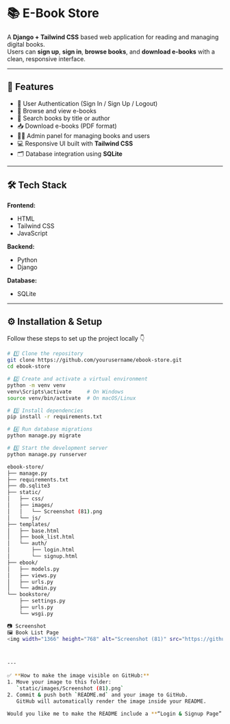 # 📚 E-Book Store

A **Django + Tailwind CSS** based web application for reading and managing digital books.  
Users can **sign up**, **sign in**, **browse books**, and **download e-books** with a clean, responsive interface.

---

## 🚀 Features

- 🔐 User Authentication (Sign In / Sign Up / Logout)  
- 📘 Browse and view e-books  
- 🔎 Search books by title or author  
- 📥 Download e-books (PDF format)  
- 🧑‍💼 Admin panel for managing books and users  
- 💻 Responsive UI built with **Tailwind CSS**  
- 🗂️ Database integration using **SQLite**

---

## 🛠️ Tech Stack

**Frontend:**  
- HTML  
- Tailwind CSS  
- JavaScript  

**Backend:**  
- Python  
- Django  

**Database:**  
- SQLite  

---

## ⚙️ Installation & Setup

Follow these steps to set up the project locally 👇

```bash
# 1️⃣ Clone the repository
git clone https://github.com/yourusername/ebook-store.git
cd ebook-store

# 2️⃣ Create and activate a virtual environment
python -m venv venv
venv\Scripts\activate     # On Windows
source venv/bin/activate  # On macOS/Linux

# 3️⃣ Install dependencies
pip install -r requirements.txt

# 4️⃣ Run database migrations
python manage.py migrate

# 5️⃣ Start the development server
python manage.py runserver

ebook-store/
├── manage.py
├── requirements.txt
├── db.sqlite3
├── static/
│   ├── css/
│   ├── images/
│   │   └── Screenshot (81).png
│   └── js/
├── templates/
│   ├── base.html
│   ├── book_list.html
│   └── auth/
│       ├── login.html
│       └── signup.html
├── ebook/
│   ├── models.py
│   ├── views.py
│   ├── urls.py
│   └── admin.py
└── bookstore/
    ├── settings.py
    ├── urls.py
    └── wsgi.py

📷 Screenshot
🖼️ Book List Page
<img width="1366" height="768" alt="Screenshot (81)" src="https://github.com/user-attachments/assets/77b105e4-2fff-4a43-86ba-9f94089ad00d" />



---

✅ **How to make the image visible on GitHub:**
1. Move your image to this folder:  
   `static/images/Screenshot (81).png`
2. Commit & push both `README.md` and your image to GitHub.  
   GitHub will automatically render the image inside your README.  

Would you like me to make the README include a **“Login & Signup Page” screenshot** section too (you can add one later)?
